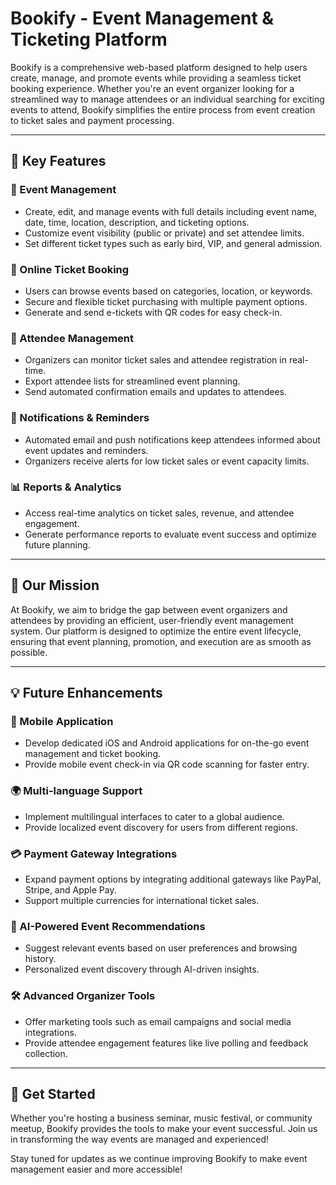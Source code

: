 # Bookify - Event Management & Ticketing Platform

Bookify is a comprehensive web-based platform designed to help users create, manage, and promote events while providing a seamless ticket booking experience. Whether you're an event organizer looking for a streamlined way to manage attendees or an individual searching for exciting events to attend, Bookify simplifies the entire process from event creation to ticket sales and payment processing.

---

## 🌟 Key Features

### 🎫 Event Management
- Create, edit, and manage events with full details including event name, date, time, location, description, and ticketing options.
- Customize event visibility (public or private) and set attendee limits.
- Set different ticket types such as early bird, VIP, and general admission.

### 📅 Online Ticket Booking
- Users can browse events based on categories, location, or keywords.
- Secure and flexible ticket purchasing with multiple payment options.
- Generate and send e-tickets with QR codes for easy check-in.

### 👥 Attendee Management
- Organizers can monitor ticket sales and attendee registration in real-time.
- Export attendee lists for streamlined event planning.
- Send automated confirmation emails and updates to attendees.

### 🔔 Notifications & Reminders
- Automated email and push notifications keep attendees informed about event updates and reminders.
- Organizers receive alerts for low ticket sales or event capacity limits.

### 📊 Reports & Analytics
- Access real-time analytics on ticket sales, revenue, and attendee engagement.
- Generate performance reports to evaluate event success and optimize future planning.

---

## 🎯 Our Mission

At Bookify, we aim to bridge the gap between event organizers and attendees by providing an efficient, user-friendly event management system. Our platform is designed to optimize the entire event lifecycle, ensuring that event planning, promotion, and execution are as smooth as possible.

---

## 💡 Future Enhancements

### 📱 Mobile Application
- Develop dedicated iOS and Android applications for on-the-go event management and ticket booking.
- Provide mobile event check-in via QR code scanning for faster entry.

### 🌍 Multi-language Support
- Implement multilingual interfaces to cater to a global audience.
- Provide localized event discovery for users from different regions.

### 💳 Payment Gateway Integrations
- Expand payment options by integrating additional gateways like PayPal, Stripe, and Apple Pay.
- Support multiple currencies for international ticket sales.

### 🤖 AI-Powered Event Recommendations
- Suggest relevant events based on user preferences and browsing history.
- Personalized event discovery through AI-driven insights.

### 🛠️ Advanced Organizer Tools
- Offer marketing tools such as email campaigns and social media integrations.
- Provide attendee engagement features like live polling and feedback collection.

---

## 🚀 Get Started

Whether you're hosting a business seminar, music festival, or community meetup, Bookify provides the tools to make your event successful. Join us in transforming the way events are managed and experienced!

Stay tuned for updates as we continue improving Bookify to make event management easier and more accessible!